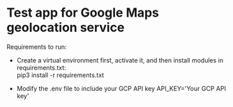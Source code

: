 # Test app for Google Maps geolocation service

Requirements to run:
* Create a virtual environment first, activate it, and then install modules in requirements.txt:<br>
    pip3 install -r requirements.txt

* Modify the .env file to include your GCP API key
    API_KEY='Your GCP API key'

